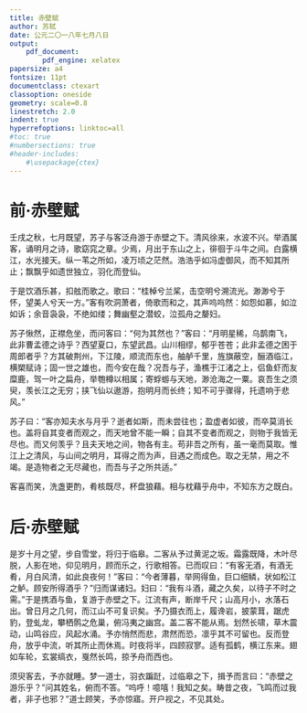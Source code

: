 ```yaml
---
title: 赤壁赋
author: 苏轼
date: 公元二〇一八年七月八日
output:
    pdf_document:
        pdf_engine: xelatex
papersize: a4
fontsize: 11pt
documentclass: ctexart
classoption: oneside
geometry: scale=0.8
linestretch: 2.0
indent: true
hyperrefoptions: linktoc=all
#toc: true
#numbersections: true
#header-includes:
    #\usepackage{ctex}
---
```


# 前·赤壁赋

壬戌之秋，七月既望，苏子与客泛舟游于赤壁之下。清风徐来，水波不兴。举酒属客，诵明月之诗，歌窈窕之章。少焉，月出于东山之上，徘徊于斗牛之间。白露横江，水光接天。纵一苇之所如，凌万顷之茫然。浩浩乎如冯虚御风，而不知其所止；飘飘乎如遗世独立，羽化而登仙。

于是饮酒乐甚，扣舷而歌之。歌曰：“桂棹兮兰桨，击空明兮溯流光。渺渺兮于怀，望美人兮天一方。”客有吹洞萧者，倚歌而和之，其声呜呜然：如怨如慕，如泣如诉；余音袅袅，不绝如缕；舞幽壑之潜蛟，泣孤舟之嫠妇。

苏子愀然，正襟危坐，而问客曰：“何为其然也？”客曰：“月明星稀，乌鹊南飞，此非曹孟德之诗乎？西望夏口，东望武昌。山川相缪，郁乎苍苍；此非孟德之困于周郎者乎？方其破荆州，下江陵，顺流而东也，舳舻千里，旌旗蔽空，酾酒临江，横槊赋诗；固一世之雄也，而今安在哉？况吾与子，渔樵于江渚之上，侣鱼虾而友糜鹿，驾一叶之扁舟，举匏樽以相属；寄蜉蝣与天地，渺沧海之一粟。哀吾生之须臾，羡长江之无穷；挟飞仙以遨游，抱明月而长终；知不可乎骤得，托遗响于悲风。”

苏子曰：“客亦知夫水与月乎？逝者如斯，而未尝往也；盈虚者如彼，而卒莫消长也。盖将自其变者而观之，而天地曾不能一瞬；自其不变者而观之，则物于我皆无尽也。而又何羡乎？且夫天地之间，物各有主。苟非吾之所有，虽一毫而莫取。惟江上之清风，与山间之明月，耳得之而为声，目遇之而成色。取之无禁，用之不竭。是造物者之无尽藏也，而吾与子之所共适。”

客喜而笑，洗盏更酌，肴核既尽，杯盘狼藉。相与枕藉乎舟中，不知东方之既白。

# 后·赤壁赋

是岁十月之望，步自雪堂，将归于临皋。二客从予过黄泥之坂。霜露既降，木叶尽脱，人影在地，仰见明月，顾而乐之，行歌相答。已而叹曰：“有客无酒，有酒无肴，月白风清，如此良夜何！”客曰：“今者薄暮，举网得鱼，巨口细鳞，状如松江之鲈。顾安所得酒乎？”归而谋诸妇。妇曰：“我有斗酒，藏之久矣，以待子不时之需。”于是携酒与鱼，复游于赤壁之下。江流有声，断岸千尺；山高月小，水落石出。曾日月之几何，而江山不可复识矣。予乃摄衣而上，履谗岩，披蒙茸，踞虎豹，登虬龙，攀栖鹘之危巢，俯冯夷之幽宫。盖二客不能从焉。划然长啸，草木震动，山鸣谷应，风起水涌。予亦悄然而悲，肃然而恐，凛乎其不可留也。反而登舟，放乎中流，听其所止而休焉。时夜将半，四顾寂寥。适有孤鹤，横江东来。翅如车轮，玄裳缟衣，戛然长鸣，掠予舟而西也。

须臾客去，予亦就睡。梦一道士，羽衣蹁跹，过临皋之下，揖予而言曰：“赤壁之游乐乎？”问其姓名，俯而不答。“呜呼！噫嘻！我知之矣。畴昔之夜，飞鸣而过我者，非子也邪？”道士顾笑，予亦惊寤。开户视之，不见其处。
